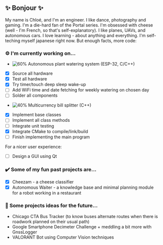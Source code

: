 ## ✨ Bonjour ✨

My name is Chloé, and I'm an engineer. I like dance, photography and gaming. I'm a die-hard fan of the Portal series. I'm obsessed with cheese (well - I'm French, so that's self-explanatory). I like planes, UAVs, and autonomous cars. I love learning - about anything and everything. I'm self-teching myself japanese right now. But enough facts, more code:

### :gear: I'm currently working on...
- ![60%](https://progress-bar.dev/60) Autonomous plant watering system (ESP-32, C/C++)
- [X] Source all hardware
- [X] Test all hardware
- [X] Try timer/touch deep sleep wake-up
- [ ] Add WiFi time and date fetching for weekly watering on chosen day
- [ ] Solder all components

- ![40%](https://progress-bar.dev/40) Multicurrency bill splitter (C++)
- [X] Implement base classes
- [ ] Implement all class methods
- [ ] Integrate unit testing
- [X] Integrate CMake to compile/link/build
- [ ] Finish implementing the main program

For a nicer user experience:
- [ ] Design a GUI using Qt

### :heavy_check_mark: Some of my fun past projects are...
- [x] Cheezam - a cheese classifier
- [x] Autonomous Waiter - a knowledge base and minimal planning module for a robot working in a restaurant

### :thought_balloon: Some projects ideas for the future...
- Chicago CTA Bus Tracker (to know buses alternate routes when there is roadwork planned on their usual path)
- Google Smartphone Decimeter Challenge + meddling a bit more with GnssLogger
- VALORANT Bot using Computer Vision techniques

<!--
**niwya/niwya** is a ✨ _special_ ✨ repository because its `README.md` (this file) appears on your GitHub profile.

Here are some ideas to get you started:

- 🔭 I’m currently working on ...
- 🌱 I’m currently learning ...
- 👯 I’m looking to collaborate on ...
- 🤔 I’m looking for help with ...
- 💬 Ask me about ...
- 📫 How to reach me: ...
- 😄 Pronouns: ...
- ⚡ Fun fact: ...
-->
